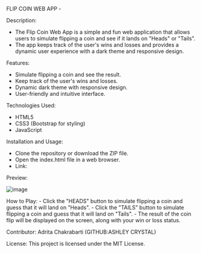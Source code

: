 FLIP COIN WEB APP -

Description:
   - The Flip Coin Web App is a simple and fun web application that allows users to simulate flipping a coin and see if it lands on "Heads" or "Tails". 
   - The app keeps track of the user's wins and losses and provides a dynamic user experience with a dark theme and responsive design.

Features:
   - Simulate flipping a coin and see the result.
   - Keep track of the user's wins and losses.
   - Dynamic dark theme with responsive design.
   - User-friendly and intuitive interface.
    
Technologies Used:
   - HTML5
   - CSS3 (Bootstrap for styling)
   - JavaScript
    
Installation and Usage:
   - Clone the repository or download the ZIP file.
   - Open the index.html file in a web browser.
   - Link:

Preview:

![image](https://github.com/Ashley-Crystal/FlipCoin/assets/91517769/5607d708-976f-46e6-8228-963cd05a2463)

How to Play:
    - Click the "HEADS" button to simulate flipping a coin and guess that it will land on "Heads".
    - Click the "TAILS" button to simulate flipping a coin and guess that it will land on "Tails".
    - The result of the coin flip will be displayed on the screen, along with your win or loss status.

Contributor: Adrita Chakrabarti (GITHUB:ASHLEY CRYSTAL)

License: This project is licensed under the MIT License.
